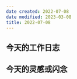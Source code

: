 ```yaml
---
date created: 2022-07-08
date modified: 2023-03-08
title: 2022-07-08
---
```


## 今天的工作日志

## 今天的灵感或闪念

